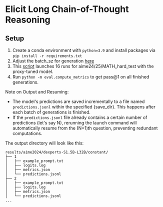 # Elicit Long Chain-of-Thought Reasoning 

## Setup

1. Create a conda environment with `python=3.9` and install packages via `pip install -r requirements.txt`
2. Adjust the batch_sz for generation [here](https://github.com/yunx-z/proxy-tuning/blob/main/launch.sh#L10)
3. This [script](https://github.com/yunx-z/proxy-tuning/blob/main/launch_all.sh) launches 16 runs for aime24/25/MATH_hard_test with the proxy-tuned model.
4. Run `python -m eval.compute_metrics`  to get pass@1 on all finished generations.

Note on Output and Resuming:
- The model's predictions are saved incrementally to a file named `predictions.jsonl` within the specified {save_dir}. This happens after each batch of generations is finished.
- If the `predictions.jsonl` file already contains a certain number of predictions (let's say N), rerunning the launch command will automatically resume from the (N+1)th question, preventing redundant computations.

The output directory will look like this:
```
results/aime2024/dexperts-S1.5B-L32B/constant/
├── 1
│   ├── example_prompt.txt
│   ├── logits.log
│   ├── metrics.json
│   └── predictions.jsonl
├── 2
│   ├── example_prompt.txt
│   ├── logits.log
│   ├── metrics.json
│   └── predictions.jsonl
...
```
